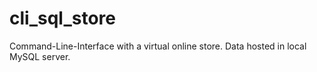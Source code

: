 # cli_sql_store
Command-Line-Interface with a virtual online store. Data hosted in local MySQL server.
